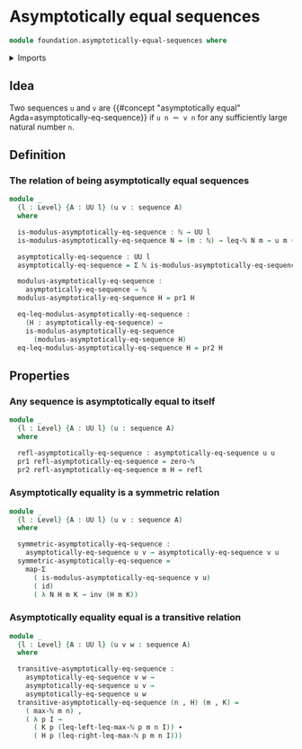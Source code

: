 # Asymptotically equal sequences

```agda
module foundation.asymptotically-equal-sequences where
```

<details><summary>Imports</summary>

```agda
open import elementary-number-theory.inequality-natural-numbers
open import elementary-number-theory.maximum-natural-numbers
open import elementary-number-theory.natural-numbers

open import foundation.dependent-pair-types
open import foundation.functoriality-dependent-pair-types
open import foundation.identity-types
open import foundation.sequences
open import foundation.universe-levels

open import foundation-core.function-types
```

</details>

## Idea

Two sequences `u` and `v` are
{{#concept "asymptotically equal" Agda=asymptotically-eq-sequence}} if
`u n ＝ v n` for any sufficiently large natural number `n`.

## Definition

### The relation of being asymptotically equal sequences

```agda
module _
  {l : Level} {A : UU l} (u v : sequence A)
  where

  is-modulus-asymptotically-eq-sequence : ℕ → UU l
  is-modulus-asymptotically-eq-sequence N = (m : ℕ) → leq-ℕ N m → u m ＝ v m

  asymptotically-eq-sequence : UU l
  asymptotically-eq-sequence = Σ ℕ is-modulus-asymptotically-eq-sequence

  modulus-asymptotically-eq-sequence :
    asymptotically-eq-sequence → ℕ
  modulus-asymptotically-eq-sequence H = pr1 H

  eq-leq-modulus-asymptotically-eq-sequence :
    (H : asymptotically-eq-sequence) →
    is-modulus-asymptotically-eq-sequence
      (modulus-asymptotically-eq-sequence H)
  eq-leq-modulus-asymptotically-eq-sequence H = pr2 H
```

## Properties

### Any sequence is asymptotically equal to itself

```agda
module _
  {l : Level} {A : UU l} (u : sequence A)
  where

  refl-asymptotically-eq-sequence : asymptotically-eq-sequence u u
  pr1 refl-asymptotically-eq-sequence = zero-ℕ
  pr2 refl-asymptotically-eq-sequence m H = refl
```

### Asymptotically equality is a symmetric relation

```agda
module _
  {l : Level} {A : UU l} (u v : sequence A)
  where

  symmetric-asymptotically-eq-sequence :
    asymptotically-eq-sequence u v → asymptotically-eq-sequence v u
  symmetric-asymptotically-eq-sequence =
    map-Σ
      ( is-modulus-asymptotically-eq-sequence v u)
      ( id)
      ( λ N H m K → inv (H m K))
```

### Asymptotically equality equal is a transitive relation

```agda
module _
  {l : Level} {A : UU l} (u v w : sequence A)
  where

  transitive-asymptotically-eq-sequence :
    asymptotically-eq-sequence v w →
    asymptotically-eq-sequence u v →
    asymptotically-eq-sequence u w
  transitive-asymptotically-eq-sequence (n , H) (m , K) =
    ( max-ℕ m n) ,
    ( λ p I →
      ( K p (leq-left-leq-max-ℕ p m n I)) ∙
      ( H p (leq-right-leq-max-ℕ p m n I)))
```
